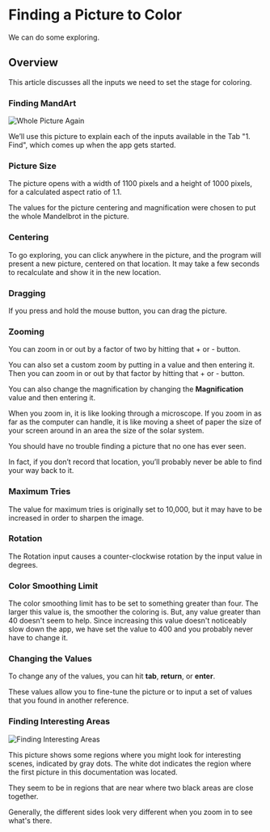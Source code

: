 # Finding a Picture to Color

We can do some exploring.

## Overview

This article discusses all the inputs we need to set the stage for coloring.

### Finding MandArt

![Whole Picture Again](WholePicture1.png)

We’ll use this picture to explain each of the inputs available in the Tab "1. Find", which comes up when the app gets started.

### Picture Size

The picture opens with a width of 1100 pixels and a height of 1000 pixels, for a calculated aspect ratio of 1.1.

The values for the picture centering and magnification were chosen to put the whole Mandelbrot in the picture.

### Centering

To go exploring, you can click anywhere in the picture, and 
the program will present a new picture, centered on that location.
It may take a few seconds to recalculate and show it in the new location. 


### Dragging

If you press and hold the mouse button, you can drag the picture. 

### Zooming

You can zoom in or out by a factor of two by hitting that + or - button.

You can also set a custom zoom by putting in a value and then entering it. Then you can zoom in or out by that factor by hitting that + or - button.

You can also change the magnification by changing the **Magnification** value and then entering it. 

When you zoom in, it is like looking through a microscope. 
If you zoom in as far as the computer can handle, 
it is like moving a sheet of paper the size of your screen 
around in an area the size of the solar system. 

You should have no trouble finding a picture that no one has ever seen. 

In fact, if you don’t record that location, you’ll probably never be able to find
your way back to it.

### Maximum Tries

The value for maximum tries is originally set to 10,000, but it may have to be increased in order to sharpen the image.

### Rotation

The Rotation input causes a counter-clockwise rotation by the input value in degrees.

### Color Smoothing Limit

The color smoothing limit has to be set to something greater than four.
The larger this value is, the smoother the coloring is.
But, any value greater than 40 doesn't seem to help.
Since increasing this value doesn't noticeably slow down the app, we have set the value to 400 and you probably never have to change it.

### Changing the Values

To change any of the values, you can hit **tab**, **return**, or **enter**.

These values allow you to fine-tune the picture or to input a set of values that you found in another reference.

### Finding Interesting Areas 

![Finding Interesting Areas](GoodSpots3.png)

This picture shows some regions where you might look for interesting scenes, indicated by gray dots.
The white dot indicates the region where the first picture in this documentation was located.

They seem to be in regions that are near where two black areas are close together.

Generally, the different sides look very different when you zoom in to see what's there.

 

